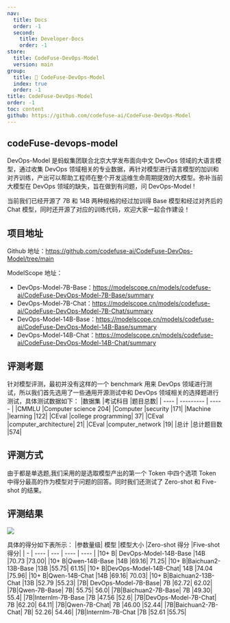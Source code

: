 ```yaml
---
nav:
  title: Docs
  order: -1
  second:
    title: Developer-Docs
    order: -1
store:
  title: CodeFuse-DevOps-Model
  version: main
group:
  title: 🌱 CodeFuse-DevOps-Model
  index: true
  order: -1
title: CodeFuse-DevOps-Model
order: -1
toc: content
github: https://github.com/codefuse-ai/CodeFuse-DevOps-Model
---
```


## codeFuse-devops-model

DevOps-Model 是蚂蚁集团联合北京大学发布面向中文 DevOps 领域的大语言模型，通过收集 DevOps 领域相关的专业数据，再针对模型进行语言模型的加训和对齐训练，产出可以帮助工程师在整个开发运维生命周期提效的大模型。弥补当前大模型在 DevOps 领域的缺失，旨在做到有问题，问 DevOps-Model !

当前我们已经开源了 7B 和 14B 两种规格的经过加训得 Base 模型和经过对齐后的 Chat 模型，同时还开源了对应的训练代码，欢迎大家一起合作建设！

## 项目地址

Github 地址：https://github.com/codefuse-ai/CodeFuse-DevOps-Model/tree/main

ModelScope 地址：

- DevOps-Model-7B-Base：https://modelscope.cn/models/codefuse-ai/CodeFuse-DevOps-Model-7B-Base/summary
- DevOps-Model-7B-Chat：https://modelscope.cn/models/codefuse-ai/CodeFuse-DevOps-Model-7B-Chat/summary
- DevOps-Model-14B-Base：https://modelscope.cn/models/codefuse-ai/CodeFuse-DevOps-Model-14B-Base/summary
- DevOps-Model-14B-Chat：https://modelscope.cn/models/codefuse-ai/CodeFuse-DevOps-Model-14B-Chat/summary

## 评测考题

针对模型评测，最初并没有这样的一个 benchmark 用来 DevOps 领域进行测试，所以我们首先选用了一些通用开源测试中和 DevOps 领域相关的选择题进行测试，具体测试数据如下：
|数据集 |考试科目 |题目总数|
| ---- | --------- | ----- |
|CMMLU |Computer science 204|
|Computer |security |171|
|Machine |learning |122|
|CEval |college programming| 37|
|CEval |computer_architecture| 21|
|CEval |computer_network |19|
|总计 |总计题目数 |574|

## 评测方式

由于都是单选题,我们采用的是选取模型产出的第一个 Token 中四个选项 Token 中得分最高的作为模型对于问题的回答。同时我们还测试了 Zero-shot 和 Five-shot 的结果。

## 评测结果

![](https://mdn.alipayobjects.com/huamei_bvbxju/afts/img/A*8RCfS6OraH4AAAAAAAAAAAAADlHYAQ/original)

具体的得分如下表所示：
|参数量级| 模型 |模型大小 |Zero-shot 得分 |Five-shot 得分|
| - | ---- | --- | ---- | ---- |
|10+ B| DevOps-Model-14B-Base |14B |70.73 |73.00|
|10+ B|Qwen-14B-Base |14B |69.16| 71.25|
|10+ B|Baichuan2-13B-Base |13B |55.75| 61.15|
|10+ B|DevOps-Model-14B-Chat| 14B |74.04 |75.96|
|10+ B|Qwen-14B-Chat |14B |69.16| 70.03|
|10+ B|Baichuan2-13B-Chat |13B |52.79 |55.23|
|7B| DevOps-Model-7B-Base| 7B |62.72| 62.02|
|7B|Qwen-7B-Base| 7B| 55.75| 56.0|
|7B|Baichuan2-7B-Base| 7B |49.30| 55.4|
|7B|Internlm-7B-Base |7B |47.56 |52.6|
|7B|DevOps-Model-7B-Chat| 7B |62.20| 64.11|
|7B|Qwen-7B-Chat| 7B |46.00 |52.44|
|7B|Baichuan2-7B-Chat| 7B| 52.26| 54.46|
|7B|Internlm-7B-Chat |7B |52.61 |55.75|
